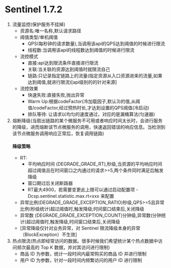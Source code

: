 # Sentinel 1.7.2
  1. 流量监控(保护服务不挂掉)
     * 资源名:唯一名称,默认请求路径
     * 阈值类型/单机阈值
        * QPS(每秒钟的请求数量),当调用该api的QPS达到阈值的时候进行限流
        * 线程数:当调用该api的线程数达到阈值的时候进行限流
     * 流控模式
        * 直接:api达到限流条件直接进行限流
        * 关联:当关联的资源达到阈值时就限流自己
        * 链路:只记录指定链路上的流量(指定资源从入口资源进来的流量,如果达到阈值,就进行限流)[api级别的的针对来源]
     * 流控效果
        * 快速失败:直接失败,抛出异常
        * Warm Up:根据codeFactor(冷加载因子,默认3)的值,从阈值/codeFactor,经过预热时长,才达到设置的QPS阈值(冷启动)
        * 排队等待: 让请求以均匀的速度通过，对应的是漏桶算法(匀速器)
  2. 熔断降级(当扇出链路的某个微服务不可用或者响应时间太长时，会进行服务的降级，进而熔断该节点微服务的调用，快速返回错误的响应信息。当检测到该节点微服务调用响应正常后，恢复调用链路)
     #### 降级策略
        * RT:
          * 平均响应时间 (DEGRADE_GRADE_RT),秒级,当资源的平均响应时间超过阈值且在时间窗口之内通过的请求>=5,两个条件同时满足后触发降级
          * 窗口期过后关闭断路器
          * RT最大4900，若需要变更此上限可以通过启动配置项 -Dcsp.sentinel.statistic.max.rt=xxx 来配置
        * 异常比例(DEGRADE_GRADE_EXCEPTION_RATIO)秒级,QPS>=5且异常比例(秒级统计)超过阈值时,触发降级;时间窗口结束后,关闭降级
        * 异常数 (DEGRADE_GRADE_EXCEPTION_COUNT)分钟级,异常数(分钟统计)超过阈值时,触发降级,时间窗口结束后,关闭降级
        * [异常降级仅针对业务异常，对 Sentinel 限流降级本身的异常（BlockException）不生效]
  3. 热点限流(热点即经常访问的数据。很多时候我们希望统计某个热点数据中访问频次最高的 Top K 数据，并对其访问进行限制)
     * 商品 ID 为参数，统计一段时间内最常购买的商品 ID 并进行限制
     * 用户 ID 为参数，针对一段时间内频繁访问的用户 ID 进行限制